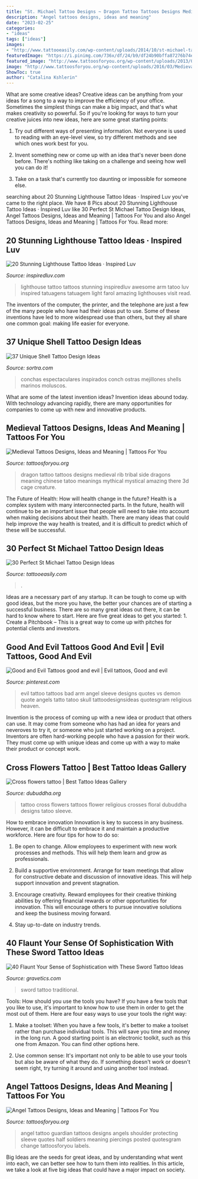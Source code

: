 ```yaml
---
title: "St. Michael Tattoo Designs ~ Dragon Tattoo Tattoos Designs Medieval Rib Tribal Side Dragons Meaning Chinese Tatoo Meanings Mythical Mystical Amazing There 3d Cage Creature"
description: "Angel tattoos designs, ideas and meaning"
date: "2023-02-25"
categories:
- "ideas"
tags: ["ideas"]
images:
- "http://www.tattooeasily.com/wp-content/uploads/2014/10/st-michael-tattoos.jpg"
featuredImage: "https://i.pinimg.com/736x/df/24/b9/df24b90bffa87276b74e845c1d43c243--bad-tattoos-quote-tattoos.jpg"
featured_image: "http://www.tattoosforyou.org/wp-content/uploads/2013/09/Angel-Tattoo-Designs.jpg"
image: "http://www.tattoosforyou.org/wp-content/uploads/2016/03/Medieval-Tattoos-for-Women.jpg"
ShowToc: true
author: "Catalina Kshlerin"
---
```



What are some creative ideas?
Creative ideas can be anything from your ideas for a song to a way to improve the efficiency of your office. Sometimes the simplest things can make a big impact, and that's what makes creativity so powerful. So if you're looking for ways to turn your creative juices into new ideas, here are some great starting points: 
1. Try out different ways of presenting information. Not everyone is used to reading with an eye-level view, so try different methods and see which ones work best for you.

2. Invent something new or come up with an idea that's never been done before. There's nothing like taking on a challenge and seeing how well you can do it!

3. Take on a task that's currently too daunting or impossible for someone else.

	

		
searching about 20 Stunning Lighthouse Tattoo Ideas · Inspired Luv you've came to the right place. We have 8 Pics about 20 Stunning Lighthouse Tattoo Ideas · Inspired Luv like 30 Perfect St Michael Tattoo Design Ideas, Angel Tattoos Designs, Ideas and Meaning | Tattoos For You and also Angel Tattoos Designs, Ideas and Meaning | Tattoos For You. Read more:
		
    
## 20 Stunning Lighthouse Tattoo Ideas · Inspired Luv

<img loading=lazy src="http://www.inspiredluv.com/wp-content/uploads/2016/12/amazing-Lighthouse-Tattoos-and-Meanings.jpg" onerror="this.onerror=null;this.src='https://tse2.mm.bing.net/th?id=OIP.LzXeSpD1MUvQvD33WNi1VAHaMN&amp;pid=15.1';" alt="20 Stunning Lighthouse Tattoo Ideas · Inspired Luv">

_Source: inspiredluv.com_

>lighthouse tattoo tattoos stunning inspiredluv awesome arm tatoo luv inspired tatuagens tatuagem light farol amazing lighthouses visit read. 

	

The inventors of the computer, the printer, and the telephone are just a few of the many people who have had their ideas put to use. Some of these inventions have led to more widespread use than others, but they all share one common goal: making life easier for everyone.

    
## 37 Unique Shell Tattoo Design Ideas

<img loading=lazy src="https://www.sortra.com/wp-content/uploads/2015/06/shell-tattoo-sea-design107.jpg" onerror="this.onerror=null;this.src='https://tse1.mm.bing.net/th?id=OIP.7rS-ZtJ-kJUsmBsBr9l0WQHaJ4&amp;pid=15.1';" alt="37 Unique Shell Tattoo Design Ideas">

_Source: sortra.com_

>conchas espectaculares inspirados conch ostras mejillones shells marinos moluscos. 

	

What are some of the latest invention ideas?
Invention ideas abound today. With technology advancing rapidly, there are many opportunities for companies to come up with new and innovative products.

    
## Medieval Tattoos Designs, Ideas And Meaning | Tattoos For You

<img loading=lazy src="http://www.tattoosforyou.org/wp-content/uploads/2016/03/Medieval-Tattoos-for-Women.jpg" onerror="this.onerror=null;this.src='https://tse3.mm.bing.net/th?id=OIP.t-wOacQLrC0g21CERprJvwHaJ4&amp;pid=15.1';" alt="Medieval Tattoos Designs, Ideas and Meaning | Tattoos For You">

_Source: tattoosforyou.org_

>dragon tattoo tattoos designs medieval rib tribal side dragons meaning chinese tatoo meanings mythical mystical amazing there 3d cage creature. 

	

The Future of Health: How will health change in the future?
Health is a complex system with many interconnected parts. In the future, health will continue to be an important issue that people will need to take into account when making decisions about their health. There are many ideas that could help improve the way health is treated, and it is difficult to predict which of these will be successful.

    
## 30 Perfect St Michael Tattoo Design Ideas

<img loading=lazy src="http://www.tattooeasily.com/wp-content/uploads/2014/10/st-michael-tattoos.jpg" onerror="this.onerror=null;this.src='https://tse2.mm.bing.net/th?id=OIP.IjySNKwuEd-65lM-0-as1gHaHZ&amp;pid=15.1';" alt="30 Perfect St Michael Tattoo Design Ideas">

_Source: tattooeasily.com_

>. 

	

Ideas are a necessary part of any startup. It can be tough to come up with good ideas, but the more you have, the better your chances are of starting a successful business. There are so many great ideas out there, it can be hard to know where to start. Here are five great ideas to get you started: 1. Create a Pitchbook – This is a great way to come up with pitches for potential clients and investors.

    
## Good And Evil Tattoos Good And Evil | Evil Tattoos, Good And Evil

<img loading=lazy src="https://i.pinimg.com/736x/df/24/b9/df24b90bffa87276b74e845c1d43c243--bad-tattoos-quote-tattoos.jpg" onerror="this.onerror=null;this.src='https://tse4.mm.bing.net/th?id=OIP.cmbVBAjnRHI7opfmxWgx3gHaF2&amp;pid=15.1';" alt="Good and Evil Tattoos good and evil | Evil tattoos, Good and evil">

_Source: pinterest.com_

>evil tattoo tattoos bad arm angel sleeve designs quotes vs demon quote angels tatto tatoo skull tattoodesignsideas quotesgram religious heaven. 

	

Invention is the process of coming up with a new idea or product that others can use. It may come from someone who has had an idea for years and neveroves to try it, or someone who just started working on a project. Inventors are often hard-working people who have a passion for their work. They must come up with unique ideas and come up with a way to make their product or concept work.

    
## Cross Flowers Tattoo | Best Tattoo Ideas Gallery

<img loading=lazy src="http://www.dubuddha.org/wp-content/uploads/2016/10/cross-flowers-tattoo-by-umtattoo-728x909.jpg" onerror="this.onerror=null;this.src='https://tse1.mm.bing.net/th?id=OIP.tExDEVFFCPIL18uy-m9RIAHaJP&amp;pid=15.1';" alt="Cross flowers tattoo | Best Tattoo Ideas Gallery">

_Source: dubuddha.org_

>tattoo cross flowers tattoos flower religious crosses floral dubuddha designs tatoo sleeve. 

	

How to embrace innovation
Innovation is key to success in any business. However, it can be difficult to embrace it and maintain a productive workforce. Here are four tips for how to do so:
1) Be open to change. Allow employees to experiment with new work processes and methods. This will help them learn and grow as professionals.

2) Build a supportive environment. Arrange for team meetings that allow for constructive debate and discussion of innovative ideas. This will help support innovation and prevent stagnation.

3) Encourage creativity. Reward employees for their creative thinking abilities by offering financial rewards or other opportunities for innovation. This will encourage others to pursue innovative solutions and keep the business moving forward.

4) Stay up-to-date on industry trends.

    
## 40 Flaunt Your Sense Of Sophistication With These Sword Tattoo Ideas

<img loading=lazy src="https://www.gravetics.com/wp-content/uploads/2017/04/swordtattoo-classictattoo-tradition-traditional.jpg" onerror="this.onerror=null;this.src='https://tse3.mm.bing.net/th?id=OIP.606V4pbEnRcFLTghPga0jgHaHa&amp;pid=15.1';" alt="40 Flaunt Your Sense of Sophistication with These Sword Tattoo Ideas">

_Source: gravetics.com_

>sword tattoo traditional. 

	

Tools: How should you use the tools you have?
If you have a few tools that you like to use, it's important to know how to use them in order to get the most out of them. Here are four easy ways to use your tools the right way:
1) Make a toolset: When you have a few tools, it's better to make a toolset rather than purchase individual tools. This will save you time and money in the long run. A good starting point is an electronic toolkit, such as this one from Amazon. You can find other options here.

2) Use common sense: It's important not only to be able to use your tools but also be aware of what they do. If something doesn't work or doesn't seem right, try turning it around and using another tool instead.

    
## Angel Tattoos Designs, Ideas And Meaning | Tattoos For You

<img loading=lazy src="http://www.tattoosforyou.org/wp-content/uploads/2013/09/Angel-Tattoo-Designs.jpg" onerror="this.onerror=null;this.src='https://tse4.mm.bing.net/th?id=OIP.fRt07GOtDkBinBPfBQSQIQHaOv&amp;pid=15.1';" alt="Angel Tattoos Designs, Ideas and Meaning | Tattoos For You">

_Source: tattoosforyou.org_

>angel tattoo guardian tattoos designs angels shoulder protecting sleeve quotes half soldiers meaning piercings posted quotesgram change tattoosforyou labels. 

	

Big Ideas are the seeds for great ideas, and by understanding what went into each, we can better see how to turn them into realities. In this article, we take a look at five big ideas that could have a major impact on society.

